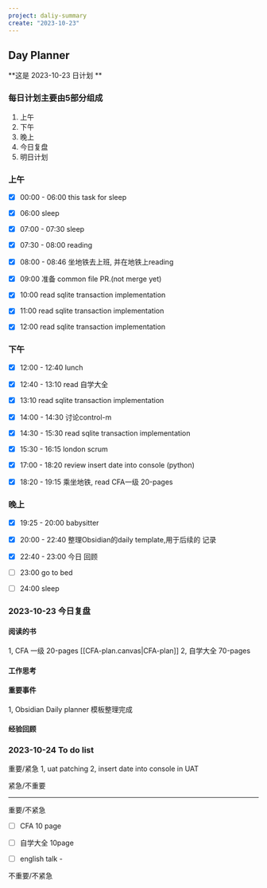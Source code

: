 ```yaml
---
project: daliy-summary
create: "2023-10-23"
---
```


## Day Planner
**这是 2023-10-23 日计划 **


### 每日计划主要由5部分组成
1. 上午
2. 下午
3. 晚上
4. 今日复盘
5. 明日计划

### 上午
- [x] 00:00 - 06:00 this task for sleep
* [x] 06:00  sleep
* [x] 07:00 - 07:30 sleep
* [x] 07:30 - 08:00 reading
* [x] 08:00 - 08:46 坐地铁去上班, 并在地铁上reading
* [x] 09:00  准备 common file PR.(not merge yet)
* [x] 10:00  read sqlite transaction implementation
* [x] 11:00  read sqlite transaction implementation
* [x] 12:00  read sqlite transaction implementation




### 下午
* [x] 12:00 - 12:40 lunch
* [x] 12:40 - 13:10  read 自学大全
* [x] 13:10 read sqlite transaction implementation
* [x] 14:00 - 14:30 讨论control-m
* [x] 14:30 - 15:30  read sqlite transaction implementation
* [x] 15:30 - 16:15  london scrum
* [x] 17:00 - 18:20  review insert date into console (python)
* [x] 18:20 - 19:15  乘坐地铁,  read CFA一级 20-pages




### 晚上
* [x] 19:25 - 20:00  babysitter
* [x] 20:00 - 22:40  整理Obsidian的daily template,用于后续的 记录
* [x] 22:40 - 23:00  今日 回顾
* [ ] 23:00  go to bed
* [ ] 24:00  sleep





### 2023-10-23 今日复盘

#### 阅读的书
1, CFA 一级   20-pages    [[CFA-plan.canvas|CFA-plan]]
2, 自学大全   70-pages

#### 工作思考



#### 重要事件
1, Obsidian Daily planner 模板整理完成



#### 经验回顾


### 2023-10-24 To do list

重要/紧急
1, uat patching
2, insert date into console in UAT


紧急/不重要

---

重要/不紧急
* [ ] CFA 10 page
* [ ] 自学大全 10page
* [ ] english talk  - 


不重要/不紧急


